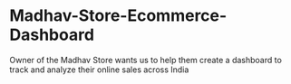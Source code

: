 # Madhav-Store-Ecommerce-Dashboard
Owner of the Madhav Store wants us to help them create a dashboard to track and analyze their online sales across India
